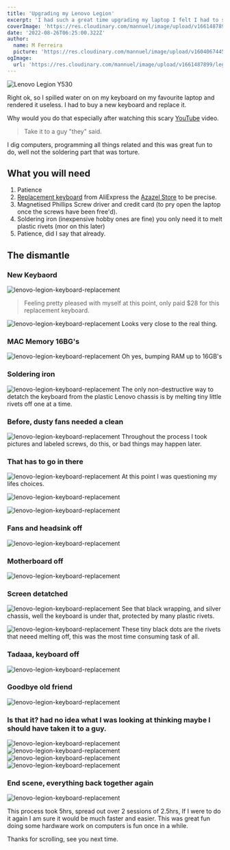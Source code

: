 ```yaml
---
title: 'Upgrading my Lenovo Legion'
excerpt: 'I had such a great time upgrading my laptop I felt I had to share my experience of it with you all.'
coverImage: 'https://res.cloudinary.com/mannuel/image/upload/v1661487899/legion/main-cover.jpg'
date: '2022-08-26T06:25:00.322Z'
author:
  name: M Ferreira
  picture: 'https://res.cloudinary.com/mannuel/image/upload/v1604067445/images/mee.jpg'
ogImage:
  url: 'https://res.cloudinary.com/mannuel/image/upload/v1661487899/legion/main-cover.jpg'
---
```


![Lenovo Legion Y530](/assets/blog/upgrading-my-lenovo-legion/main-cover.jpg)

Right ok, so I spilled water on on my keyboard on my favourite laptop and rendered it useless. I had to buy a new keyboard and replace it.

Why would you do that especially after watching this scary [YouTube](https://youtu.be/x3djdGr2yM4) video.
> Take it to a guy "they" said. 

I dig computers, programming all things related and this was great fun to do, well not the soldering part that was torture.

## What you will need

1. Patience
2. [Replacement keyboard](https://www.aliexpress.com/item/4000901894543.html?spm=a2g0o.order_list.0.0.21ef1802c1Rdl1) from AliExpress the [Azazel Store](https://www.aliexpress.com/item/4000901894543.html?spm=a2g0o.order_list.0.0.21ef1802c1Rdl1) to be precise.
3. Magnetised Phillips Screw driver and credit card (to pry open the laptop once the screws have been free'd).
4. Soldering iron (inexpensive hobby ones are fine) you only need it to melt plastic rivets (mor on this later)
5. Patience, did I say that already.

## The dismantle

### New Keybaord

![lenovo-legion-keyboard-replacement](/assets/blog/upgrading-my-lenovo-legion/keyboard.jpg)
> Feeling pretty pleased with myself at this point, only paid $28 for this replacement keyboard.

![lenovo-legion-keyboard-replacement](/assets/blog/upgrading-my-lenovo-legion/keyboard2.jpg)
Looks very close to the real thing.

### MAC Memory 16BG's

![lenovo-legion-keyboard-replacement](/assets/blog/upgrading-my-lenovo-legion/memory.jpg)
Oh yes, bumping RAM up to 16GB's

### Soldering iron

![lenovo-legion-keyboard-replacement](/assets/blog/upgrading-my-lenovo-legion/soldering-iron.jpg)
The only non-destructive way to detatch the keyboard from the plastic Lenovo chassis is by melting tiny little rivets off one at a time.

### Before, dusty fans needed a clean

![lenovo-legion-keyboard-replacement](/assets/blog/upgrading-my-lenovo-legion/open-before.jpg)
Throughout the process I took pictures and labeled screws, do this, or bad things may happen later.

### That has to go in there

![lenovo-legion-keyboard-replacement](/assets/blog/upgrading-my-lenovo-legion/legion-01.jpg)
At this point I was questioning my lifes choices.

![lenovo-legion-keyboard-replacement](/assets/blog/upgrading-my-lenovo-legion/legion-02.jpg)

![lenovo-legion-keyboard-replacement](/assets/blog/upgrading-my-lenovo-legion/legion-03.jpg)

### Fans and headsink off

![lenovo-legion-keyboard-replacement](/assets/blog/upgrading-my-lenovo-legion/legion-04.jpg)

### Motherboard off

![lenovo-legion-keyboard-replacement](/assets/blog/upgrading-my-lenovo-legion/legion-05.jpg)

### Screen detatched

![lenovo-legion-keyboard-replacement](/assets/blog/upgrading-my-lenovo-legion/legion-06.jpg)
See that black wrapping, and silver chassis, well the keyboard is under that, protected by many plastic rivets.

![lenovo-legion-keyboard-replacement](/assets/blog/upgrading-my-lenovo-legion/legion-07.jpg)
These tiny black dots are the rivets that neeed melting off, this was the most time consuming task of all.

### Tadaaa, keyboard off

![lenovo-legion-keyboard-replacement](/assets/blog/upgrading-my-lenovo-legion/legion-08.jpg)

### Goodbye old friend

![lenovo-legion-keyboard-replacement](/assets/blog/upgrading-my-lenovo-legion/legion-09.jpg)

### Is that it? had no idea what I was looking at thinking maybe I should have taken it to a guy.

![lenovo-legion-keyboard-replacement](/assets/blog/upgrading-my-lenovo-legion/legion-10.jpg)
![lenovo-legion-keyboard-replacement](/assets/blog/upgrading-my-lenovo-legion/legion-11.jpg)
![lenovo-legion-keyboard-replacement](/assets/blog/upgrading-my-lenovo-legion/legion-12.jpg)
![lenovo-legion-keyboard-replacement](/assets/blog/upgrading-my-lenovo-legion/legion-13.jpg)

### End scene, everything back together again

![lenovo-legion-keyboard-replacement](/assets/blog/upgrading-my-lenovo-legion/legion-14.jpg)

This process took 5hrs, spread out over 2 sessions of 2.5hrs, If I were to do it again I am sure it would be much faster and easier. This was great fun doing some hardware work on computers is fun once in a while.

Thanks for scrolling, see you next time.
